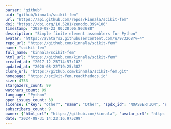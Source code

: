 ```yaml
---
parser: "github"
uid: "github/kinnala/scikit-fem"
url: "https://api.github.com/repos/kinnala/scikit-fem"
doi: "https://doi.org/10.5281/zenodo.3994106"
timestamp: "2020-08-23 00:20:06.803988"
description: "Simple finite element assemblers for Python"
avatar: "https://avatars2.githubusercontent.com/u/973268?v=4"
repo_url: "https://github.com/kinnala/scikit-fem"
name: "scikit-fem"
full_name: "kinnala/scikit-fem"
html_url: "https://github.com/kinnala/scikit-fem"
created_at: "2017-12-25T14:57:10Z"
updated_at: "2020-08-22T19:25:38Z"
clone_url: "https://github.com/kinnala/scikit-fem.git"
homepage: "https://scikit-fem.readthedocs.io"
size: 4753
stargazers_count: 99
watchers_count: 99
language: "Python"
open_issues_count: 39
license: {"key": "other", "name": "Other", "spdx_id": "NOASSERTION", "url": null, "node_id": "MDc6TGljZW5zZTA="}
subscribers_count: 9
owner: {"html_url": "https://github.com/kinnala", "avatar_url": "https://avatars2.githubusercontent.com/u/973268?v=4", "login": "kinnala", "type": "User"}
date: "2024-08-31 14:23:16.975299"
---
```

